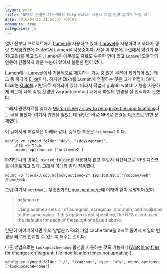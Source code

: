 ```yaml
---
layout: post
title: "NFS로 연결된 디스크에서 Gulp Watch 사용시 파일 변경 감지가 느릴 때"
date: 2016-04-26 21:21:07 +09:00
comments: true
categories: js
---
```

얼마 전부터 프로젝트에서 [Lumen](https://lumen.laravel.com/)을 사용하고 있다. [Laravel](https://laravel.com/)을 사용하려고 하다가 경량 프레임워크에 더 끌려서 Lumen을 사용중이다. 사실 이 부분에 관련해서 약간의 후회(고민)를 하고 있다. lumen은 아무래도 자료도 부족한 면이 있고 Laravel 모듈과의 연동이 원활하지 않은 부분이 있어서 불편한 면이 있다.

Lumen에는 Laravel에서 기본적으로 제공하는 기능 중 많은 부분이 제외되어 있는데 그 중 하나가 [Elixir](https://laravel.com/docs/master/elixir)이다. 하지만 Elixir를 Lumen에 연결하는 것은 크게 어렵지 않다. Elixir는 [Gulp](http://gulpjs.com/)를 기반으로 제작되어 있다. 따라서 작업시 gulp의 watch 기능을 사용하게 되는데 나의 작업 환경인 vagrant(centos) 내에서 파일의 변경을 잘 인식하지 못했다.

그래서 관련자료를 찾다가 [Watch is very slow to recognize file modifications](https://github.com/gulpjs/gulp/issues/448)라는 글을 찾았다. 여기서 원인을 찾았는데 원인은 바로 NFS로 연결된 디스크로 인한 문제였다.

이 글에서의 해결책은 아래와 같다. 중요한 부분은 `actimeo=2` 이다.

```
config.vm.synced_folder "dev", "/dev/vagrant",
    :nfs => true,
    :mount_options => ['actimeo=2']
```

하지만 나의 경우는 `synced_folder`를 사용하지 않고 부팅시 직접적으로 NFS 디스크를 마운트하고 있다. 그래서 아래와 같이 적용했다.

```
mount -o "vers=3,udp,nolock,actimeo=2" 192.168.99.1:"/subdev/web" /home/web
```

그럼 여기서 `actimeo`는 무엇인가? [Linux man page](http://linux.die.net/man/5/nfs)에 아래와 같이 설명되어 있다.

>*actimeo=n*
>
> Using actimeo sets all of acregmin, acregmax, acdirmin, and acdirmax to the same value. If this option is not specified, the NFS client uses the defaults for each of these options listed above.

간단히 이야기하자면 위의 방법은 NFS의 파일 cache time을 2초로 줄여서 파일의 변경을 빠르게 인지할 수 있도록 해주는 것이다.

다른 방법으로는 `lookupcache=none` 옵션을 사용하는 것도 가능하다([Watching files for changes on Vagrant, file modification times not updating](http://stackoverflow.com/a/28571327)
).

```
config.vm.synced_folder "./", "/vagrant", type: "nfs", mount_options: ["lookupcache=none"]
```
